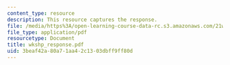 ```yaml
---
content_type: resource
description: This resource captures the response.
file: /media/https%3A/open-learning-course-data-rc.s3.amazonaws.com/21w-732-2-introduction-to-technical-communication-ethics-in-science-and-technology-fall-2006/3beaf42a80a71aa42c1303dbff9ff80d_wkshp_response.pdf
file_type: application/pdf
resourcetype: Document
title: wkshp_response.pdf
uid: 3beaf42a-80a7-1aa4-2c13-03dbff9ff80d
---
```

